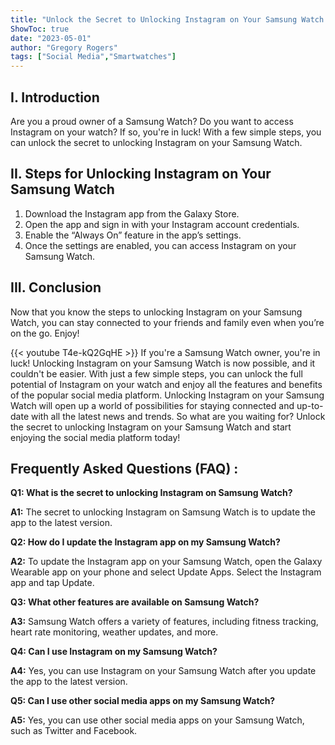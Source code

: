 ```yaml
---
title: "Unlock the Secret to Unlocking Instagram on Your Samsung Watch!"
ShowToc: true 
date: "2023-05-01"
author: "Gregory Rogers" 
tags: ["Social Media","Smartwatches"]
---
```

## I. Introduction

Are you a proud owner of a Samsung Watch? Do you want to access Instagram on your watch? If so, you're in luck! With a few simple steps, you can unlock the secret to unlocking Instagram on your Samsung Watch.

## II. Steps for Unlocking Instagram on Your Samsung Watch

1. Download the Instagram app from the Galaxy Store.
2. Open the app and sign in with your Instagram account credentials.
3. Enable the “Always On” feature in the app’s settings.
4. Once the settings are enabled, you can access Instagram on your Samsung Watch.

## III. Conclusion

Now that you know the steps to unlocking Instagram on your Samsung Watch, you can stay connected to your friends and family even when you’re on the go. Enjoy!

{{< youtube T4e-kQ2GqHE >}} 
If you're a Samsung Watch owner, you're in luck! Unlocking Instagram on your Samsung Watch is now possible, and it couldn't be easier. With just a few simple steps, you can unlock the full potential of Instagram on your watch and enjoy all the features and benefits of the popular social media platform. Unlocking Instagram on your Samsung Watch will open up a world of possibilities for staying connected and up-to-date with all the latest news and trends. So what are you waiting for? Unlock the secret to unlocking Instagram on your Samsung Watch and start enjoying the social media platform today!

## Frequently Asked Questions (FAQ) :
**Q1: What is the secret to unlocking Instagram on Samsung Watch?**

**A1:** The secret to unlocking Instagram on Samsung Watch is to update the app to the latest version. 

**Q2: How do I update the Instagram app on my Samsung Watch?**

**A2:** To update the Instagram app on your Samsung Watch, open the Galaxy Wearable app on your phone and select Update Apps. Select the Instagram app and tap Update. 

**Q3: What other features are available on Samsung Watch?**

**A3:** Samsung Watch offers a variety of features, including fitness tracking, heart rate monitoring, weather updates, and more. 

**Q4: Can I use Instagram on my Samsung Watch?**

**A4:** Yes, you can use Instagram on your Samsung Watch after you update the app to the latest version. 

**Q5: Can I use other social media apps on my Samsung Watch?**

**A5:** Yes, you can use other social media apps on your Samsung Watch, such as Twitter and Facebook.




